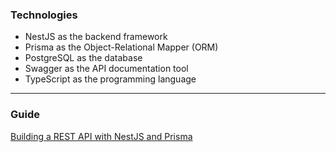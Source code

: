 ### Technologies
* NestJS as the backend framework
* Prisma as the Object-Relational Mapper (ORM)
* PostgreSQL as the database
* Swagger as the API documentation tool
* TypeScript as the programming language

---

### Guide
[Building a REST API with NestJS and Prisma](https://www.prisma.io/blog/nestjs-prisma-rest-api-7D056s1BmOL0)